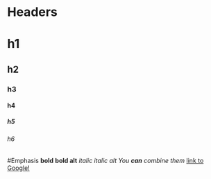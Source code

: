 # Headers
# h1
## h2
### h3
#### h4
##### h5
###### h6

#Emphasis
**bold**
__bold alt__
*italic*
_italic alt_
_You **can** combine them_
[link to Google!](http://google.com)

